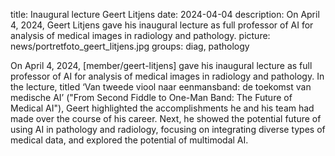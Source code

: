 title: Inaugural lecture Geert Litjens
date: 2024-04-04
description: On April 4, 2024, Geert Litjens gave his inaugural lecture as full professor of AI for analysis of medical images in radiology and pathology.
picture: news/portretfoto_geert_litjens.jpg
groups: diag, pathology

On April 4, 2024, [member/geert-litjens] gave his inaugural lecture as full professor of AI for analysis of medical images in radiology and pathology. In the lecture, titled ‘Van tweede viool naar eenmansband: de toekomst van medische AI’ ("From Second Fiddle to One-Man Band: The Future of Medical AI"), Geert highlighted the accomplishments he and his team had made over the course of his career. Next, he showed the potential future of using AI in pathology and radiology, focusing on integrating diverse types of medical data, and explored the potential of multimodal AI.
